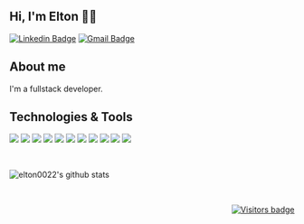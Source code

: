 ## Hi, I'm Elton 👋😄


[![Linkedin Badge](https://img.shields.io/badge/-LinkedIn-blue?style=flat-square&logo=Linkedin&logoColor=white&link=https://www.linkedin.com/in/elton-rodrigues-dev/)](https://www.linkedin.com/in/elton-rodrigues-dev/)
[![Gmail Badge](https://img.shields.io/badge/-eltonrodrigues0022.er@gmail.com-dc3545?style=flat-square&logo=Gmail&logoColor=white&link=mailto:eltonrodrigues0022.er@gmail.com)](mailto:eltonrodrigues0022.er@gmail.com)

## About me
I'm a fullstack developer.
## Technologies & Tools
<p>
   <img src="https://img.shields.io/static/v1?style=flat&logo=javascript&logoColor=white&label=Language&message=JavaScript&color=blueviolet">
   <img src="https://img.shields.io/static/v1?style=flat&logo=typescript&logoColor=white&label=Language&message=TypeScript&color=blueviolet">
   <img src="https://img.shields.io/static/v1?style=flat&logo=java&logoColor=white&label=Language&message=Java&color=blueviolet">
   <img src="https://img.shields.io/static/v1?style=flat&logo=react&logoColor=white&label=Library&message=ReactJS&color=blueviolet">
   <img src="https://img.shields.io/static/v1?style=flat&logo=react.native&logoColor=white&label=Library&message=ReactNative&color=blueviolet">
   <img src="https://img.shields.io/static/v1?style=flat&logo=angular&logoColor=white&label=Framework&message=Angular&color=blueviolet">
   <img src="https://img.shields.io/static/v1?style=flat&logo=ionic&logoColor=white&label=Framework&message=Ionic&color=blueviolet">
   <img src="https://img.shields.io/static/v1?style=flat&logo=spring&logoColor=white&label=Framework&message=Spring&color=blueviolet">
   <img src="https://img.shields.io/static/v1?style=flat&logo=node.js&logoColor=white&label=Technology&message=Node.js&color=blueviolet">
   <img src="https://img.shields.io/static/v1?style=flat&logo=mysql&logoColor=white&label=DataBase&message=MySQL&color=blueviolet">
   <img src="https://img.shields.io/static/v1?style=flat&logo=mongodb&logoColor=white&label=DataBase&message=MongoDB&color=blueviolet">
</p>

<br/>

<p align="left">
    <img src="https://github-readme-stats.vercel.app/api?username=elton0022&show_icons=true&theme=buefy" alt="elton0022's github stats" />
</p>

<br/>

<p align="right">
  <a href="https://badges.pufler.dev">
      <img src="https://badges.pufler.dev/visits/elton0022/elton0022" alt="Visitors badge" />
   </a>
</p>
